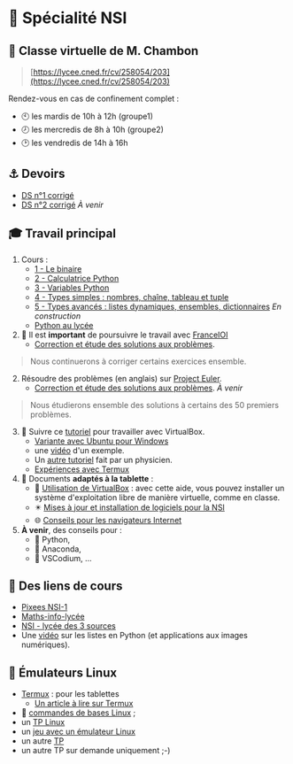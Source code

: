 # :dizzy: Spécialité NSI

## :busts_in_silhouette: Classe virtuelle de  M. Chambon
> [https://lycee.cned.fr/cv/258054/203](https://lycee.cned.fr/cv/258054/203)

Rendez-vous en cas de confinement complet :
* :clock10: les mardis de 10h à 12h (groupe1)
* :clock8: les mercredis de 8h à 10h (groupe2)
* :clock2: les vendredis de 14h à 16h

## ⚓ Devoirs
* [DS n°1 corrigé](devoirs/ds1.pdf)
* [DS n°2 corrigé]() *À venir*

## :mortar_board: Travail principal

1. Cours :
    * [1 - Le binaire](Cours/1-binaire.html)
    * [2 - Calculatrice Python](Cours/2-calc.html)
    * [3 - Variables Python](Cours/3-variables.html)
    * [4 - Types simples : nombres, chaîne, tableau et tuple](Cours/4-types1.html)
    * [5 - Types avancés : listes dynamiques, ensembles, dictionnaires](Cours/5-types2.html) *En construction*
    * [Python au lycée](https://htmlpreview.github.io/?https://github.com/FranckCHAMBON/Python-Lycee/blob/master/Python-Presentation/Python-Presentation.html)
1. :loudspeaker: Il est **important** de poursuivre le travail avec [FranceIOI](http://www.france-ioi.org/algo/chapters.php?progression=1)
    * [Correction et étude des solutions aux problèmes](FranceIOI/accueil.html).
> Nous continuerons à corriger certains exercices ensemble.
2. Résoudre des problèmes (en anglais) sur [Project Euler](https://projecteuler.net/archives).
    * [Correction et étude des solutions aux problèmes](EULER/accueil.html). *À venir*
> Nous étudierons ensemble des solutions à certains des 50 premiers problèmes.
3. :wrench: Suivre ce [tutoriel](1-Virtualbox/1-Virtualbox-page.html) pour travailler avec VirtualBox.
    * [Variante avec Ubuntu pour Windows](InstallationLinux.pdf)
    * une [vidéo](https://tube-creteil.beta.education.fr/videos/watch/playlist/8fca67aa-4575-485b-b2ce-3fd2c00c620c?videoId=fcad64bf-da5e-4f35-9a94-b8863ba989a5) d'un exemple.
    * Un [autre tutoriel](https://laboiteaphysique.fr/site2/index.php/numerique-et-sciences-informatiques/systeme-dexploitation/obtenir-un-systeme-dexploitation-linux/machine-virtuelle) fait par un physicien.
    * [Expériences avec Termux](/4-CLI/termux.md)
4. :iphone: Documents **adaptés à la tablette** :
    * :black_square_button: [Utilisation de VirtualBox](1-Virtualbox/1-Virtualbox.html) : avec cette aide, vous pouvez installer un système d'exploitation libre de manière virtuelle, comme en classe.
    * :eight_pointed_black_star: [Mises à jour et installation de logiciels pour la NSI](2-config-Linux/2-config-Linux.html) 
    * :globe_with_meridians: [Conseils pour les navigateurs Internet](3-Navigateurs/3-Navigateurs.html)
5. **À venir**, des conseils pour :
    * :snake: Python,
    * :rocket: Anaconda,
    * :ledger: VSCodium, ...

## :tophat: Des liens de cours
+ [Pixees NSI-1](https://pixees.fr/informatiquelycee/n_site/nsi_prem.html)
+ [Maths-info-lycée](http://www.maths-info-lycee.fr/index.html)
+ [NSI - lycée des 3 sources](http://nsi.janviercommelemois.fr/index.html)
+ Une [vidéo](https://www.lumni.fr/video/notion-de-listes-en-informatique-et-application-aux-images-numeriques) sur les listes en Python (et applications aux images numériques).

## :penguin: Émulateurs Linux
+ [Termux](https://play.google.com/store/apps/details?id=com.termux) : pour les tablettes
    + [Un article à lire sur Termux](https://grisebouille.net/termux-hackez-votre-android/)
+ :shell: [commandes de bases Linux](http://nsivaugelas.free.fr/premiere/fichiers/Commandes%20de%20bases%20Unix.pdf) ;
+ un [TP Linux](http://nsivaugelas.free.fr/premiere/archi_s_e.php)
+ un [jeu avec un émulateur Linux](http://luffah.xyz/bidules/Terminus/)
+ un autre [TP](http://gervaisprof.free.fr/dl/bash/Ligne_de_commande_POSIX.pdf)
+ un autre TP sur demande uniquement ;-) 

